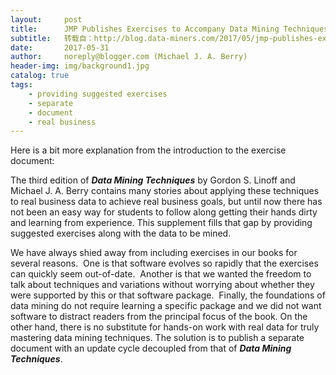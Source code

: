 ```yaml
---
layout:     post
title:      JMP Publishes Exercises to Accompany Data Mining Techniques (3rd Edition)
subtitle:   转载自：http://blog.data-miners.com/2017/05/jmp-publishes-exercises-to-accompany.html
date:       2017-05-31
author:     noreply@blogger.com (Michael J. A. Berry)
header-img: img/background1.jpg
catalog: true
tags:
    - providing suggested exercises
    - separate
    - document
    - real business
---
```


Here is a bit more explanation from the introduction to the exercise document:


The third edition of ***Data Mining Techniques*** by Gordon S.
Linoff and Michael J. A. Berry contains many stories about applying these
techniques to real business data to achieve real business goals, but until now
there has not been an easy way for students to follow along getting their hands
dirty and learning from experience. This supplement fills that gap by providing
suggested exercises along with the data to be mined. 





We have always shied away from including exercises in our
books for several reasons.  One is that
software evolves so rapidly that the exercises can quickly seem
out-of-date.  Another is that we wanted
the freedom to talk about techniques and variations without worrying about
whether they were supported by this or that software package.  Finally, the foundations of data mining do
not require learning a specific package and we did not want software to
distract readers from the principal focus of the book. On the other hand, there
is no substitute for hands-on work with real data for truly mastering data
mining techniques. The solution is to publish a separate document with an
update cycle decoupled from that of ***Data Mining Techniques***.











 
